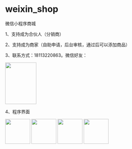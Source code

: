 # weixin_shop
微信小程序商城

1、支持成为合伙人（分销商）

2、支持成为商家（自助申请，后台审核，通过后可以添加商品）

3、联系方式：18113220863。微信好友：

<image src="https://jxc.xmoj.cn/img/lianxfs.png" style="width:100px; height: 134px"></image>

4、程序界面

<image src="https://jxc.xmoj.cn/img/cx_1.png" style="width:80px; "></image>
<image src="https://jxc.xmoj.cn/img/cx_2.png" style="width:80px; "></image>
<image src="https://jxc.xmoj.cn/img/cx_3.png" style="width:80px; "></image>
<image src="https://jxc.xmoj.cn/img/cx_4.png" style="width:80px; "></image>
